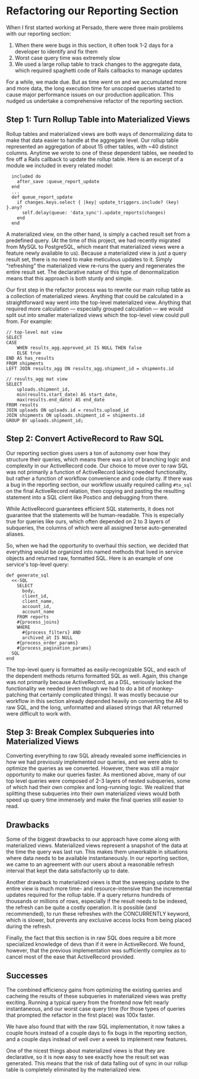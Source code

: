 # Refactoring our Reporting Section

When I first started working at Persado, there were three main problems with our reporting section:

1. When there were bugs in this section, it often took 1-2 days for a developer to identify and fix them
2. Worst case query time was extremely slow
3. We used a large rollup table to track changes to the aggregate data, which required spaghetti code of Rails callbacks to manage updates

For a while, we made due. But as time went on and we accumulated more and more data, the long execution time for unscoped queries started to cause major performance issues on our production application. This nudged us undertake a comprehensive refactor of the reporting section.

## Step 1: Turn Rollup Table into Materialized Views

Rollup tables and materialized views are both ways of denormalizing data to make that data easier to handle at the aggregate level. Our rollup table represented an aggregation of about 15 other tables, with ~40 distinct columns. Anytime we wrote to one of these dependent tables, we needed to fire off a Rails callback to update the rollup table. Here is an excerpt of a module we included in every related model:

      included do
	    after_save :queue_report_update
	  end
	  ...
	  def queue_report_update
	    if changes.keys.select { |key| update_triggers.include?	(key) }.any?
		  self.delay(queue: 'data_sync').update_reports(changes)
		end
      end

A materialized view, on the other hand, is simply a cached result set from a predefined query. (At the time of this project, we had recently migrated from MySQL to PostgreSQL, which meant that materialized views were a feature newly available to us). Because a materialized view is just a query result set, there is no need to make meticulous updates to it. Simply “refreshing” the materialized view re-runs the query and regenerates the entire result set. The declarative nature of this type of denormalization means that this approach is both sturdy and simple.

Our first step in the refactor process was to rewrite our main rollup table as a collection of materialized views. Anything that could be calculated in a straightforward way went into the top-level materialized view. Anything that required more calculation — especially grouped calculation — we would split out into smaller materialized views which the top-level view could pull from. For example:


	// top-level mat view
	SELECT
	CASE
		WHEN results_agg.approved_at IS NULL THEN false
		ELSE true
	END AS has_results
	FROM shipments
	LEFT JOIN results_agg ON results_agg.shipment_id = shipments.id

    // results_agg mat view
    SELECT
		uploads.shipment_id,
		min(results.start_date) AS start_date,
		max(results.end_date) AS end_date
	FROM results
	JOIN uploads ON uploads.id = results.upload_id
	JOIN shipments ON uploads.shipment_id = shipments.id
	GROUP BY uploads.shipment_id;


## Step 2: Convert ActiveRecord to Raw SQL

Our reporting section gives users a ton of autonomy over how they structure their queries, which means there was a lot of branching logic and complexity in our ActiveRecord code. Our choice to move over to raw SQL was not primarily a function of ActiveRecord lacking needed functionality, but rather a function of workflow convenience and code clarity. If there was a bug in the reporting section, our workflow usually required calling `#to_sql` on the final ActiveRecord relation, then copying and pasting the resulting statement into a SQL client like Postico and debugging from there.

While ActiveRecord guarantees efficient SQL statements, it does not guarantee that the statements will be human-readable. This is especially true for queries like ours, which often depended on 2 to 3 layers of subqueries, the columns of which were all assigned terse auto-generated aliases.

So, when we had the opportunity to overhaul this section, we decided that everything would be organized into named methods that lived in service objects and returned raw, formatted SQL. Here is an example of one service's top-level query:

    def generate_sql
      <<-SQL
        SELECT
          body,
          client_id,
          client_name,
          account_id,
          account_name
        FROM reports
        #{process_joins}
        WHERE
          #{process_filters} AND
          archived_at IS NULL
        #{process_order_params}
        #{process_pagination_params}
      SQL
    end
The top-level query is formatted as easily-recognizable SQL, and each of the dependent methods returns formatted SQL as well. Again, this change was not primarily because ActiveRecord, as a DSL, seriously lacked the functionality we needed (even though we had to do a bit of monkey-patching that certainly complicated things). It was mostly because our workflow in this section already depended heavily on converting the AR to raw SQL, and the long, unformatted and aliased strings that AR returned were difficult to work with.

## Step 3: Break Complex Subqueries into Materialized Views

Converting everything to raw SQL already revealed some inefficiencies in how we had previously implemented our queries, and we were able to optimize the queries as we converted. However, there was still a major opportunity to make our queries faster. As mentioned above, many of our top level queries were composed of 2-3 layers of nested subqueries, some of which had their own complex and long-running logic. We realized that splitting these subqueries into their own materialized views would both speed up query time immensely and make the final queries still easier to read.

## Drawbacks

Some of the biggest drawbacks to our approach have come along with materialized views. Materialized views represent a snapshot of the data at the time the query was last run. This makes them unworkable in situations where data needs to be available instantaneously. In our reporting section, we came to an agreement with our users about a reasonable refresh interval that kept the data satisfactorily up to date.

Another drawback to materialized views is that the sweeping update to the entire view is much more time- and resource-intensive than the incremental updates required for the rollup table. If a query returns hundreds of thousands or millions of rows, especially if the result needs to be indexed, the refresh can be quite a costly operation. It is possible (and recommended), to run these refreshes with the CONCURRENTLY keyword, which is slower, but prevents any exclusive access locks from being placed during the refresh.

Finally, the fact that this section is in raw SQL does require a bit more specialized knowledge of devs than if it were in ActiveRecord. We found, however, that the previous implementation was sufficiently complex as to cancel most of the ease that ActiveRecord provided.

## Successes

The combined efficiency gains from optimizing the existing queries and cacheing the results of these subqueries in materialized views was pretty exciting. Running a typical query from the frontend now felt nearly instantaneous, and our worst case query time (for those types of queries that prompted the refactor in the first place) was 100x faster.

We have also found that with the raw SQL implementation, it now takes a couple hours instead of a couple days to fix bugs in the reporting section, and a couple days instead of well over a week to implement new features.

One of the nicest things about materialized views is that they are declarative, so it is now easy to see exactly how the result set was generated. This means that the risk of data falling out of sync in our rollup table is completely eliminated by the materialized view.
